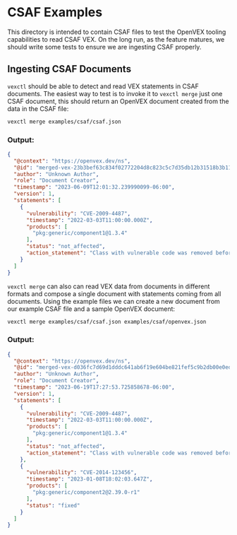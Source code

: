 # CSAF Examples

This directory is intended to contain CSAF files to test the OpenVEX tooling
capabilities to read CSAF VEX. On the long run, as the feature matures, we
should write some tests to ensure we are ingesting CSAF properly.

## Ingesting CSAF Documents

`vexctl` should be able to detect and read VEX statements in CSAF documents.
The easiest way to test is to invoke it to `vexctl merge` just one CSAF document,
this should return an OpenVEX document created from the data in the CSAF file:

```bash
vexctl merge examples/csaf/csaf.json 
```

### Output:

```json
{
  "@context": "https://openvex.dev/ns",
  "@id": "merged-vex-23b3bef63c834f02772204d8c823c5c7d35db12b31518b3b111752b3f991769a",
  "author": "Unknown Author",
  "role": "Document Creator",
  "timestamp": "2023-06-09T12:01:32.239990099-06:00",
  "version": 1,
  "statements": [
    {
      "vulnerability": "CVE-2009-4487",
      "timestamp": "2022-03-03T11:00:00.000Z",
      "products": [
        "pkg:generic/component1@1.3.4"
      ],
      "status": "not_affected",
      "action_statement": "Class with vulnerable code was removed before shipping."
    }
  ]
}
```

`vexctl merge` can also can read VEX data from documents in different formats
and compose a single document with statements coming from all documents. Using
the example files we can create a new document from our example CSAF file and
a sample OpenVEX document:

```bash
vexctl merge examples/csaf/csaf.json examples/csaf/openvex.json
```

### Output:

```json
{
  "@context": "https://openvex.dev/ns",
  "@id": "merged-vex-d036fc7d69d1dddc641ab6f19e604be821fef5c9b2db00e0ed6bffe5ab9c470e",
  "author": "Unknown Author",
  "role": "Document Creator",
  "timestamp": "2023-06-19T17:27:53.725858678-06:00",
  "version": 1,
  "statements": [
    {
      "vulnerability": "CVE-2009-4487",
      "timestamp": "2022-03-03T11:00:00.000Z",
      "products": [
        "pkg:generic/component1@1.3.4"
      ],
      "status": "not_affected",
      "action_statement": "Class with vulnerable code was removed before shipping."
    },
    {
      "vulnerability": "CVE-2014-123456",
      "timestamp": "2023-01-08T18:02:03.647Z",
      "products": [
        "pkg:generic/component2@2.39.0-r1"
      ],
      "status": "fixed"
    }
  ]
}

```
